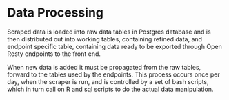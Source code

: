 Data Processing
=======================
Scraped data is loaded into raw data tables in Postgres database and is then distributed out into working tables, containing refined data, and endpoint specific table, containing data ready to be exported through Open Resty endpoints to the front end. 

When new data is added it must be propagated from the raw tables, forward to the tables used by the endpoints. This process occurs once per day, when the scraper is run, and is controlled by a set of bash scripts, which in turn call on R and sql scripts to do the actual data manipulation. 
